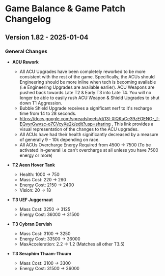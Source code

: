 # Game Balance & Game Patch Changelog

## Version 1.82 - 2025-01-04
### General Changes

- **ACU Rework**
    - All ACU Upgrades have been completely reworked to be more consistent with the rest of the game. Specifically, the ACUs should Engineering should be more inline when tech is becoming available (i.e Engineering Upgrades are available earlier). ACU Weapons are pushed back towards Late T2 & Early T3 into Late T4. You will no longer be able to easily rush ACU Weapon & Shield Upgrades to shut down T1 Aggression. 
    - Bubble Shield Upgrade receives a significant nerf to it's recharge time from 14 to 28 seconds.
    - https://docs.google.com/spreadsheets/d/13l-XlQKuCe39zEOENO-_f-EQvyrGwvsc-o7CVcyXe2k/edit?usp=sharing ,  This link provides a visual representation of the changes to the ACU upgrades.
    - All ACUs have had their health significantly decreased by a measure of generally 9 - 10k depending on race.
    - All ACUs Overcharge Energy Required from 4500 -> 7500 (To be activated in-general i.e can't overcharge at all unless you have 7500 energy or more)

- **T2 Aeon Hover Tank**
    - Health: 1000 -> 750
    - Mass Cost: 220 -> 260
    - Energy Cost: 2150 -> 2400
    - Vision: 20 -> 18

- **T3 UEF Juggernaut**
    - Mass Cost: 3250 -> 3125
    - Energy Cost: 36000 -> 31500

- **T3 Cybran Dervish**
    - Mass Cost: 3100 -> 3250
    - Energy Cost: 33500 -> 36000
    - MaxAcceleration: 2.2 -> 1.2 (Matches all other T3.5)

- **T3 Seraphim Thaam-Thuum**
    - Mass Cost: 3100 -> 3300
    - Energy Cost: 31500 -> 36000